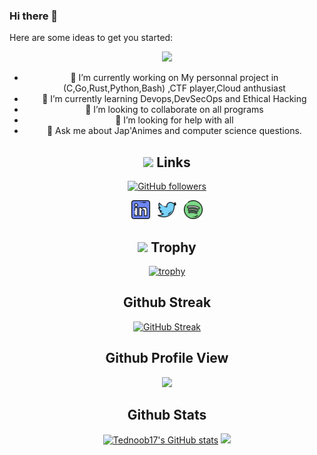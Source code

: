 ### Hi there 👋

<!--
**Tednoob17/Tednoob17** is a ✨ _special_ ✨ repository because its `README.md` (this file) appears on your GitHub profile.
-->
Here are some ideas to get you started:
<div align='center'>

<img src="https://artfiles.alphacoders.com/608/60877.gif"/><br>

- 🔭 I’m currently working on My personnal project in (C,Go,Rust,Python,Bash) ,CTF player,Cloud anthusiast  <br>
- 🌱 I’m currently learning Devops,DevSecOps and Ethical Hacking  <br>
- 👯 I’m looking to collaborate on all programs <br>
- 🤔 I’m looking for help with all  <br>
- 💬 Ask me about Jap'Animes and  computer science questions. <br>
## <img height="40" src="https://raw.githubusercontent.com/innng/innng/master/assets/kyubey.gif"/> Links  
  
<!-- Github Badges begin-->
  <p align="center">
	  
[![GitHub followers](https://img.shields.io/github/followers/Tednoob17?style=social)](https://www.github.com/Tednoob17)
  <p/>
  <!-- Badges end -->
	
<!-- Social Badges begin-->
	
<p align='center'>
	
<a href="https://www.linkedin.com/in/ted-kouhouenou-48b042239/"><img height="30" src="https://raw.githubusercontent.com/Tednoob17/Tednoob17/master/linkedin.png?raw=true"></a>&nbsp;&nbsp;
<a href="https://twitter.com/Ted_Kouhouenou"><img height="30" src="https://raw.githubusercontent.com/Tednoob17/Tednoob17/master/twitter.png?raw=true"></a>&nbsp;&nbsp;
<a href="https://open.spotify.com/user/x5rvw7fydmgnl6ee29olitsxg"><img height="30" src="https://raw.githubusercontent.com/8bithemant/8bithemant/master/spotify.png?raw=true"></a>
	
</p>
  <!-- Github Badges end-->

	
<!-- Trophy Badges begin-->
<p align='center'> 

## <img src="https://media.giphy.com/media/mGcNjsfWAjY5AEZNw6/giphy.gif" width="50"> Trophy 

[![trophy](https://github-profile-trophy.vercel.app/?username=Tednoob17&theme=onedark)](https://github.com/ryo-ma/github-profile-trophy)
</p>
 <!-- Github Badges end--> 
<!-- Github streak begin--> 

## Github Streak 
[![GitHub Streak](http://github-readme-streak-stats.herokuapp.com?user=Tednoob17&theme=onedark&hide_border=true)](https://git.io/streak-stats) 
  <!-- Github streak end-->

## Github Profile View 
  [](https://github-profile-trophy.vercel.app/?username=Tednoob17&margin-w=8)

  ![](https://komarev.com/ghpvc/?username=Tednoob17&style=flat-square)
  
  ## Github Stats 
  <a href="http://www.github.com/Tednoob17"><img src="https://github-readme-stats.vercel.app/api?username=Tednoob17&show_icons=true&hide=&count_private=true&title_color=6366f1&text_color=000000&icon_color=00FF00&bg_color=ffffff&hide_border=true&show_icons=true" alt="Tednoob17's GitHub stats" /></a>
  <a href="http://www.github.com/Tednoob17"><img src="https://github-readme-streak-stats.herokuapp.com/?user=Tednoob17&stroke=000000&background=ffffff&ring=6366f1&fire=6366f1&currStreakNum=000000&currStreakLabel=6366f1&sideNums=000000&sideLabels=000000&dates=000000&hide_border=true" /></a>
</div>
